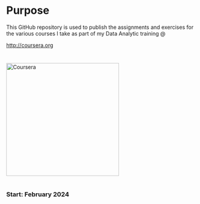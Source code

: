 # Purpose

This GitHub repository is used to publish the assignments and exercises for the various courses I take as part of my Data Analytic training @

http://coursera.org
# 
<a href="https://ibb.co/Tvmc1yF"><img src="https://i.ibb.co/NVZxrRH/Coursera.png" alt="Coursera" border="0" width="300"></a>
# 
### Start: February 2024


